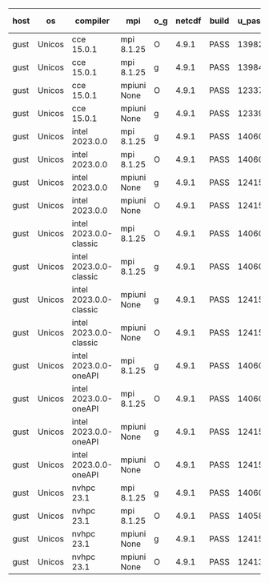

| host     | os       | compiler                              | mpi                      | o_g        | netcdf        | build       | u_pass          | u_fail          | s_pass            | s_fail            | e_pass             | e_fail             | nuopc_pass       | nuopc_fail       | artifacts link          |
|----------|----------|---------------------------------------|--------------------------|------------|---------------|-------------|-----------------|-----------------|-------------------|-------------------|--------------------|--------------------|------------------|------------------|-------------------------|
| gust | Unicos | cce 15.0.1 | mpi 8.1.25  | O | 4.9.1  | PASS | 13982 | 78 | 49 | 0 | 81 | 0 | 52 | 1 | <a href="https://github.com/esmf-org/esmf-test-artifacts/tree/8fa122db85875d2b7d3e4129ca4f28fb78a0ede9/feature_field_slice/cce/15.0.1/O/mpi/8.1.25" target="_blank">8fa122d</a> | 
| gust | Unicos | cce 15.0.1 | mpi 8.1.25  | g | 4.9.1  | PASS | 13984 | 76 | 49 | 0 | 81 | 0 | 52 | 1 | <a href="https://github.com/esmf-org/esmf-test-artifacts/tree/72498cd1cf018352f500d6ff97133eeb52b69616/feature_field_slice/cce/15.0.1/g/mpi/8.1.25" target="_blank">72498cd</a> | 
| gust | Unicos | cce 15.0.1 | mpiuni None  | O | 4.9.1  | PASS | 12337 | 78 | 8 | 0 | 44 | 0 | None | None | <a href="https://github.com/esmf-org/esmf-test-artifacts/tree/eff52ba4659c2b89f59c72a2bd533af1ca54e9ce/feature_field_slice/cce/15.0.1/O/mpiuni/None" target="_blank">eff52ba</a> | 
| gust | Unicos | cce 15.0.1 | mpiuni None  | g | 4.9.1  | PASS | 12339 | 76 | 8 | 0 | 44 | 0 | None | None | <a href="https://github.com/esmf-org/esmf-test-artifacts/tree/b4370ae3bed15e46c68e25c5fa80896c2dc37926/feature_field_slice/cce/15.0.1/g/mpiuni/None" target="_blank">b4370ae</a> | 
| gust | Unicos | intel 2023.0.0 | mpi 8.1.25  | g | 4.9.1  | PASS | 14060 | 0 | 49 | 0 | 81 | 0 | 53 | 0 | <a href="https://github.com/esmf-org/esmf-test-artifacts/tree/e4c1fec18821f6146c4c2e2dfedf71fdfc6acf40/feature_field_slice/intel/2023.0.0/g/mpi/8.1.25" target="_blank">e4c1fec</a> | 
| gust | Unicos | intel 2023.0.0 | mpi 8.1.25  | O | 4.9.1  | PASS | 14060 | 0 | 49 | 0 | 81 | 0 | 53 | 0 | <a href="https://github.com/esmf-org/esmf-test-artifacts/tree/bdf63419ebf8575bbb31fd9e1bd824a35d3cd32f/feature_field_slice/intel/2023.0.0/O/mpi/8.1.25" target="_blank">bdf6341</a> | 
| gust | Unicos | intel 2023.0.0 | mpiuni None  | g | 4.9.1  | PASS | 12415 | 0 | 8 | 0 | 44 | 0 | None | None | <a href="https://github.com/esmf-org/esmf-test-artifacts/tree/35113e0bb65acc4021df719bac40ed95bdf1406e/feature_field_slice/intel/2023.0.0/g/mpiuni/None" target="_blank">35113e0</a> | 
| gust | Unicos | intel 2023.0.0 | mpiuni None  | O | 4.9.1  | PASS | 12415 | 0 | 8 | 0 | 44 | 0 | None | None | <a href="https://github.com/esmf-org/esmf-test-artifacts/tree/d1424eadf2ff75b3f30f3f4d54a35e842e963736/feature_field_slice/intel/2023.0.0/O/mpiuni/None" target="_blank">d1424ea</a> | 
| gust | Unicos | intel 2023.0.0-classic | mpi 8.1.25  | O | 4.9.1  | PASS | 14060 | 0 | 49 | 0 | 81 | 0 | 53 | 0 | <a href="https://github.com/esmf-org/esmf-test-artifacts/tree/453fcade486c08a5c6ad7b70c2a16ee52e885bfe/feature_field_slice/intel/2023.0.0-classic/O/mpi/8.1.25" target="_blank">453fcad</a> | 
| gust | Unicos | intel 2023.0.0-classic | mpi 8.1.25  | g | 4.9.1  | PASS | 14060 | 0 | 49 | 0 | 81 | 0 | 53 | 0 | <a href="https://github.com/esmf-org/esmf-test-artifacts/tree/4580662fac4634bf5947257c365c6806215adf55/feature_field_slice/intel/2023.0.0-classic/g/mpi/8.1.25" target="_blank">4580662</a> | 
| gust | Unicos | intel 2023.0.0-classic | mpiuni None  | g | 4.9.1  | PASS | 12415 | 0 | 8 | 0 | 44 | 0 | None | None | <a href="https://github.com/esmf-org/esmf-test-artifacts/tree/90a78f266c45614bd1d0c738a780b2eb57a0f228/feature_field_slice/intel/2023.0.0-classic/g/mpiuni/None" target="_blank">90a78f2</a> | 
| gust | Unicos | intel 2023.0.0-classic | mpiuni None  | O | 4.9.1  | PASS | 12415 | 0 | 8 | 0 | 44 | 0 | None | None | <a href="https://github.com/esmf-org/esmf-test-artifacts/tree/f57d40f46345798d70a54a76c2b6bb54f427bad8/feature_field_slice/intel/2023.0.0-classic/O/mpiuni/None" target="_blank">f57d40f</a> | 
| gust | Unicos | intel 2023.0.0-oneAPI | mpi 8.1.25  | g | 4.9.1  | PASS | 14060 | 0 | 49 | 0 | 81 | 0 | 52 | 1 | <a href="https://github.com/esmf-org/esmf-test-artifacts/tree/c8e97d63d544df7c45e545c315cfb08978ab34e6/feature_field_slice/intel/2023.0.0-oneAPI/g/mpi/8.1.25" target="_blank">c8e97d6</a> | 
| gust | Unicos | intel 2023.0.0-oneAPI | mpi 8.1.25  | O | 4.9.1  | PASS | 14060 | 0 | 48 | 1 | 81 | 0 | 43 | 10 | <a href="https://github.com/esmf-org/esmf-test-artifacts/tree/6cdbcbbb395867b4b88a1c281ba39df10098a1b0/feature_field_slice/intel/2023.0.0-oneAPI/O/mpi/8.1.25" target="_blank">6cdbcbb</a> | 
| gust | Unicos | intel 2023.0.0-oneAPI | mpiuni None  | g | 4.9.1  | PASS | 12415 | 0 | 8 | 0 | 44 | 0 | None | None | <a href="https://github.com/esmf-org/esmf-test-artifacts/tree/698e28f1e0de26ab9f56923a4673d814988a1e17/feature_field_slice/intel/2023.0.0-oneAPI/g/mpiuni/None" target="_blank">698e28f</a> | 
| gust | Unicos | intel 2023.0.0-oneAPI | mpiuni None  | O | 4.9.1  | PASS | 12415 | 0 | 8 | 0 | 44 | 0 | None | None | <a href="https://github.com/esmf-org/esmf-test-artifacts/tree/3df69440e5c128d7524aa0080d41e540e61c73e2/feature_field_slice/intel/2023.0.0-oneAPI/O/mpiuni/None" target="_blank">3df6944</a> | 
| gust | Unicos | nvhpc 23.1 | mpi 8.1.25  | g | 4.9.1  | PASS | 14060 | 0 | 49 | 0 | 81 | 0 | 45 | 8 | <a href="https://github.com/esmf-org/esmf-test-artifacts/tree/a266aeae291ad1b0256b447b6c0456e989a5b652/feature_field_slice/nvhpc/23.1/g/mpi/8.1.25" target="_blank">a266aea</a> | 
| gust | Unicos | nvhpc 23.1 | mpi 8.1.25  | O | 4.9.1  | PASS | 14058 | 2 | 49 | 0 | 81 | 0 | 45 | 8 | <a href="https://github.com/esmf-org/esmf-test-artifacts/tree/3eb7a47216859706bc0ade0479c3f55ca74b7a1c/feature_field_slice/nvhpc/23.1/O/mpi/8.1.25" target="_blank">3eb7a47</a> | 
| gust | Unicos | nvhpc 23.1 | mpiuni None  | g | 4.9.1  | PASS | 12415 | 0 | 8 | 0 | 44 | 0 | None | None | <a href="https://github.com/esmf-org/esmf-test-artifacts/tree/8a3d511e2a0864380cca6e8b50b62129d9b933a3/feature_field_slice/nvhpc/23.1/g/mpiuni/None" target="_blank">8a3d511</a> | 
| gust | Unicos | nvhpc 23.1 | mpiuni None  | O | 4.9.1  | PASS | 12413 | 2 | 8 | 0 | 44 | 0 | None | None | <a href="https://github.com/esmf-org/esmf-test-artifacts/tree/bc0216917fdbedccfae7b237682086bd17ddbb74/feature_field_slice/nvhpc/23.1/O/mpiuni/None" target="_blank">bc02169</a> | 
